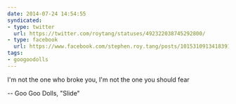 ```yaml
---
date: 2014-07-24 14:54:55
syndicated:
- type: twitter
  url: https://twitter.com/roytang/statuses/492322038745292800/
- type: facebook
  url: https://www.facebook.com/stephen.roy.tang/posts/10153109134183912
tags:
- googoodolls
---
```


I'm not the one who broke you, I'm not the one you should fear

-- Goo Goo Dolls, "Slide"